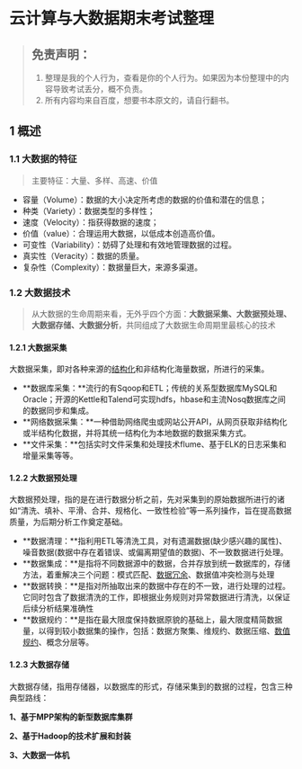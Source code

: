 # 云计算与大数据期末考试整理

> ## 免责声明：
>
> 1. 整理是我的个人行为，查看是你的个人行为。如果因为本份整理中的内容导致考试丢分，概不负责。
> 2. 所有内容均来自百度，想要书本原文的，请自行翻书。



## 1 概述



### 1.1 大数据的特征

> 主要特征：大量、多样、高速、价值

- 容量（Volume）：数据的大小决定所考虑的数据的价值和潜在的信息；
- 种类（Variety）：数据类型的多样性；
- 速度（Velocity）：指获得数据的速度；
- 价值（value）：合理运用大数据，以低成本创造高价值。
- 可变性（Variability）：妨碍了处理和有效地管理数据的过程。
- 真实性（Veracity）：数据的质量。
- 复杂性（Complexity）：数据量巨大，来源多渠道。



### 1.2 大数据技术

> 从大数据的生命周期来看，无外乎四个方面：**大数据采集、大数据预处理、大数据存储、大数据分析**，共同组成了大数据生命周期里最核心的技术



#### 1.2.1 大数据采集

大数据采集，即对各种来源的[结构化](https://www.zhihu.com/search?q=结构化&search_source=Entity&hybrid_search_source=Entity&hybrid_search_extra={"sourceType"%3A"answer"%2C"sourceId"%3A668243645})和非结构化海量数据，所进行的采集。	

- **数据库采集：**流行的有Sqoop和ETL；传统的关系型数据库MySQL和Oracle；开源的Kettle和Talend可实现hdfs，hbase和主流Nosq数据库之间的数据同步和集成。
- **网络数据采集：**一种借助网络爬虫或网站公开API，从网页获取非结构化或半结构化数据，并将其统一结构化为本地数据的数据采集方式。
- **文件采集：**包括实时文件采集和处理技术flume、基于ELK的日志采集和增量采集等等。



#### 1.2.2 大数据预处理

大数据预处理，指的是在进行数据分析之前，先对采集到的原始数据所进行的诸如“清洗、填补、平滑、合并、规格化、一致性检验”等一系列操作，旨在提高数据质量，为后期分析工作奠定基础。

- **数据清理：**指利用ETL等清洗工具，对有遗漏数据(缺少感兴趣的属性)、噪音数据(数据中存在着错误、或偏离期望值的数据)、不一致数据进行处理。
- **数据集成：**是指将不同数据源中的数据，合并存放到统一数据库的，存储方法，着重解决三个问题：模式匹配、[数据冗余](https://www.zhihu.com/search?q=数据冗余&search_source=Entity&hybrid_search_source=Entity&hybrid_search_extra={"sourceType"%3A"answer"%2C"sourceId"%3A668243645})、数据值冲突检测与处理
- **数据转换：**是指对所抽取出来的数据中存在的不一致，进行处理的过程。它同时包含了数据清洗的工作，即根据业务规则对异常数据进行清洗，以保证后续分析结果准确性
- **数据规约：**是指在最大限度保持数据原貌的基础上，最大限度精简数据量，以得到较小数据集的操作，包括：数据方聚集、维规约、数据压缩、[数值规约](https://www.zhihu.com/search?q=数值规约&search_source=Entity&hybrid_search_source=Entity&hybrid_search_extra={"sourceType"%3A"answer"%2C"sourceId"%3A668243645})、概念分层等。



#### 1.2.3 大数据存储

大数据存储，指用存储器，以数据库的形式，存储采集到的数据的过程，包含三种典型路线：

**1、基于MPP架构的新型数据库集群**

**2、基于Hadoop的技术扩展和封装**

**3、大数据一体机**



